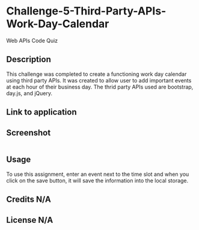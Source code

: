 # Challenge-5-Third-Party-APIs-Work-Day-Calendar
Web APIs Code Quiz

## Description 
This challenge was completed to create a functioning work day calendar using third party APIs. It was created to allow user to add important events at each hour of their business day. The thrid party APIs used are bootstrap, day.js, and jQuery.

## Link to application

## Screenshot
<img src="">

## Usage 
To use this assignment, enter an event next to the time slot and when you click on the save button, it will save the information into the local storage.

## Credits N/A

## License N/A
